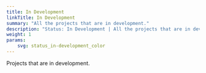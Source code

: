 ```yaml
---
title: In Development
linkTitle: In Development
summary: "All the projects that are in development."
description: "Status: In Development | All the projects that are in development."
weight: 1
params:
    svg: status_in-development_color
---
```


Projects that are in development.